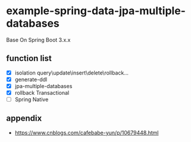 # example-spring-data-jpa-multiple-databases

Base On Spring Boot 3.x.x

## function list

- [X] isolation query\update\insert\delete\rollback...
- [X] generate-ddl
- [X] jpa-multiple-databases
- [X] rollback Transactional
- [ ] Spring Native

## appendix

- https://www.cnblogs.com/cafebabe-yun/p/10679448.html
